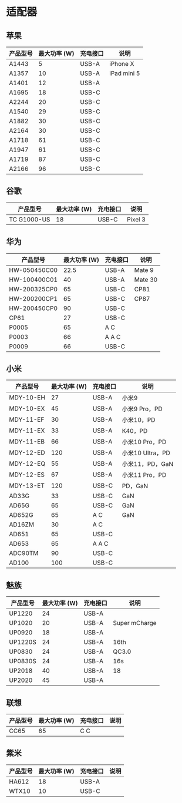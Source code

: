 # 适配器

## 苹果

| 产品型号 | 最大功率 (W) | 充电接口 | 说明        |
| -------- | ------------ | -------- | ----------- |
| A1443    | 5            | USB-A    | iPhone X    |
| A1357    | 10           | USB-A    | iPad mini 5 |
| A1401    | 12           | USB-A    |             |
| A1695    | 18           | USB-C    |             |
| A2244    | 20           | USB-C    |             |
| A1540    | 29           | USB-C    |             |
| A1882    | 30           | USB-C    |             |
| A2164    | 30           | USB-C    |             |
| A1718    | 61           | USB-C    |             |
| A1947    | 61           | USB-C    |             |
| A1719    | 87           | USB-C    |             |
| A2166    | 96           | USB-C    |             |

## 谷歌

| 产品型号    | 最大功率 (W) | 充电接口 | 说明    |
| ----------- | ------------ | -------- | ------- |
| TC G1000-US | 18           | USB-C    | Pixel 3 |

## 华为

| 产品型号     | 最大功率 (W) | 充电接口 | 说明    |
| ------------ | ------------ | -------- | ------- |
| HW-050450C00 | 22.5         | USB-A    | Mate 9  |
| HW-100400C01 | 40           | USB-A    | Mate 30 |
| HW-200325CP0 | 65           | USB-C    | CP81    |
| HW-200200CP1 | 65           | USB-C    | CP87    |
| HW-200450CP0 | 90           | USB-C    |         |
| CP61         | 27           | USB-C    |         |
| P0005        | 65           | A C      |         |
| P0003        | 66           | A A C    |         |
| P0009        | 66           | USB-C    |         |

## 小米

| 产品型号  | 最大功率 (W) | 充电接口 | 说明             |
| --------- | ------------ | -------- | ---------------- |
| MDY-10-EH | 27           | USB-A    | 小米9            |
| MDY-10-EX | 45           | USB-A    | 小米9 Pro，PD    |
| MDY-11-EF | 30           | USB-A    | 小米10，PD       |
| MDY-11-EX | 33           | USB-A    | K40，PD          |
| MDY-11-EB | 66           | USB-A    | 小米10 Pro，PD   |
| MDY-12-ED | 120          | USB-A    | 小米10 Ultra，PD |
| MDY-12-EQ | 55           | USB-A    | 小米11，PD，GaN  |
| MDY-12-ES | 67           | USB-A    | 小米11 Pro，PD   |
| MDY-13-ET | 120          | USB-C    | PD，GaN          |
| AD33G     | 33           | USB-C    | GaN              |
| AD65G     | 65           | USB-C    | GaN              |
| AD652G    | 65           | A C      | GaN              |
| AD16ZM    | 30           | A C      |                  |
| AD651     | 65           | USB-C    |                  |
| AD653     | 65           | A A C    |                  |
| ADC90TM   | 90           | USB-C    |                  |
| AD100     | 100          | USB-C    |                  |

## 魅族

| 产品型号 | 最大功率 (W) | 充电接口 | 说明          |
| -------- | ------------ | -------- | ------------- |
| UP1220   | 24           | USB-A    |               |
| UP1020   | 20           | USB-A    | Super mCharge |
| UP0920   | 18           | USB-A    |               |
| UP1220S  | 24           | USB-A    | 16th          |
| UP0830   | 24           | USB-A    | QC3.0         |
| UP0830S  | 24           | USB-A    | 16s           |
| UP2018   | 40           | USB-A    | 18            |
| UP2020   | 45           | USB-A    |               |

## 联想

| 产品型号 | 最大功率 (W) | 充电接口 | 说明 |
| -------- | ------------ | -------- | ---- |
| CC65     | 65           | C C      |      |

## 紫米

| 产品型号 | 最大功率 (W) | 充电接口 | 说明 |
| -------- | ------------ | -------- | ---- |
| HA612    | 18           | USB-A    |      |
| WTX10    | 10           | USB-C    |      |

